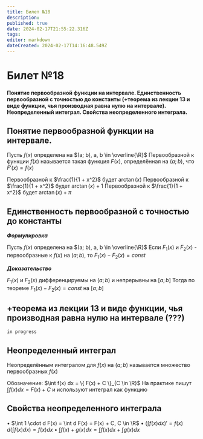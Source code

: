 ```yaml
---
title: Билет №18
description: 
published: true
date: 2024-02-17T21:55:22.316Z
tags: 
editor: markdown
dateCreated: 2024-02-17T14:16:48.549Z
---
```


# Билет №18

#### Понятие первообразной функции на интервале. Единственность первообразной с точностью до константы (+теорема из лекции 13 и виде функции, чья производная равна нулю на интервале). Неопределенный интеграл. Свойства неопределенного интеграла.

## Понятие первообразной функции на интервале.

Пусть $f(x)$ определена на $(a; b), a, b \in \overline{\R}$
Первообразной к функции $f(x)$ называется такая функция $F(x)$, определённая на $(a; b)$, что $F'(x) = f(x)$

Первообразной к $\frac{1}{1 + x^2}$ будет $\arctan(x)$
Первообразной к $\frac{1}{1 + x^2}$ будет $\arctan(x) + 1$
Первообразной к $\frac{1}{1 + x^2}$ будет $\arctan(x) + \pi$

## Единственность первообразной с точностью до константы

***Формулировка***

Пусть $f(x)$ определена на $(a; b), a, b \in \overline{\R}$
Если $F_1(x)$ и $F_2(x)$ - первообразные к $f(x)$ на $(a; b)$, то
$F_1(x) - F_2(x) = const$

***Доказательство***

$F_1(x)$ и $F_2(x)$ дифференцируемы на $(a; b)$ и непрерывны на $[a; b]$
Тогда по теореме $F_1(x) - F_2(x) = const$ на $[a; b]$

## +теорема из лекции 13 и виде функции, чья производная равна нулю на интервале (???)

`in progress`

## Неопределенный интеграл

Неопределённым интегралом для $f(x)$ на $(a; b)$ называется множество первообразных $f(x)$

Обозначение: $\int f(x) dx = \{ F(x) + C \}_{C \in \R}$
На практике пишут $\int f(x) dx = F(x) + C$ и используют интеграл как функцию

## Свойства неопределенного интеграла

$\bullet$ $\int 1 \cdot d F(x) = \int d F(x) = F(x) + C, C \in \R$
$\bullet$ $\left(\int f(x) dx\right)' = f(x)$
	$d \left(\int f(x) dx\right) = f(x) dx$
$\bullet$ $\int f(x) + g(x) dx = \int f(x) dx + \int g(x) dx$